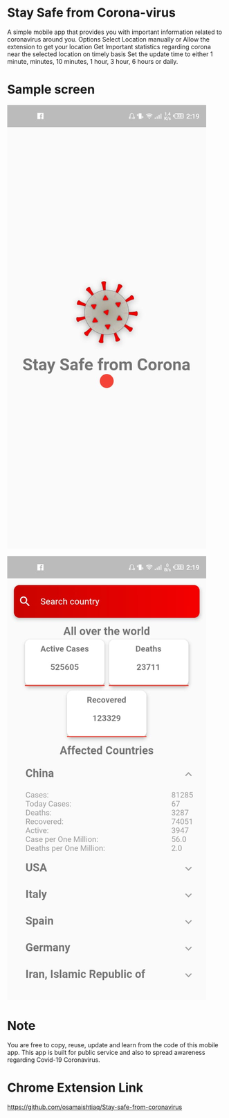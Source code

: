 # Stay Safe from Corona-virus

A simple mobile app that provides you with important information related to coronavirus around you. Options Select Location manually or Allow the extension to get your location Get Important statistics regarding corona near the selected location on timely basis Set the update time to either 1 minute, minutes, 10 minutes, 1 hour, 3 hour, 6 hours or daily. 

# Sample screen

![Splash Screen](splash.jpeg)

![Home](home.jpeg)

# Note 
You are free to copy, reuse, update and learn from the code of this mobile app. This app is built for public service and also to spread awareness regarding Covid-19 Coronavirus.

# Chrome Extension Link
https://github.com/osamaishtiaq/Stay-safe-from-coronavirus
